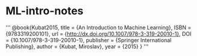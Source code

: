 # ML-intro-notes
'''
@book{Kubat2015,   title = {An Introduction to Machine Learning},   ISBN = {9783319200101},   url = {http://dx.doi.org/10.1007/978-3-319-20010-1},   DOI = {10.1007/978-3-319-20010-1},   publisher = {Springer International Publishing},   author = {Kubat,  Miroslav},   year = {2015} }
'''
